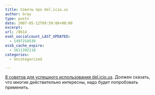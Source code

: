 ```yaml
---
title: Советы про del.icio.us
author: Gray
type: posts
date: 2007-05-12T09:59:08+00:00
excerpt:
url: /8614
esml_socialcount_LAST_UPDATED:
  - 1497254530
essb_cache_expire:
  - 1611392118
categories:
  - Uncategorized

---
```








<a href="http://webworkerdaily.com/2007/05/10/8-tips-for-better-delicious-bookmarking/" target="_blank">8 советов для успешного использования del.icio.us</a>. Должен сказать, что многие действительно интересны, надо будет попробовать применить.
